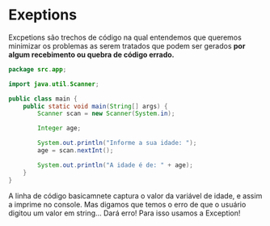 # Exeptions

Excpetions são trechos de código na qual entendemos que queremos minimizar os problemas as serem tratados
que podem ser gerados **por algum recebimento ou quebra de código errado.**

````java
package src.app;

import java.util.Scanner;

public class main {
    public static void main(String[] args) {
        Scanner scan = new Scanner(System.in);

        Integer age;

        System.out.println("Informe a sua idade: ");
        age = scan.nextInt();

        System.out.println("A idade é de: " + age);
    }
}

````
A linha de código basicamnete captura o valor da variável de idade, e assim a imprime no console. Mas digamos que temos
o erro de que o usuário digitou um valor em string... Dará erro! Para isso usamos a Exception!

````java

````

